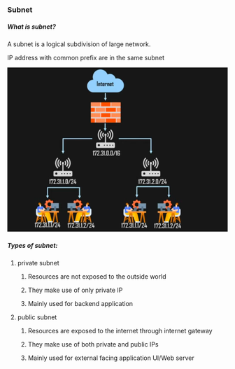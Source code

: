 ### Subnet

##### What is subnet?

A subnet is a logical subdivision of large network.

IP address with common prefix are in the same subnet

![subnet-image-1.png](subnet-image-1.png)

##### Types of subnet:

1. private subnet

	1. Resources are not exposed to the outside world

	2. They make use of only private IP

	3. Mainly used for backend application

2. public subnet

	1. Resources are exposed to the internet through internet gateway

	2. They make use of both private  and public IPs

	3. Mainly used for external facing application UI/Web server
